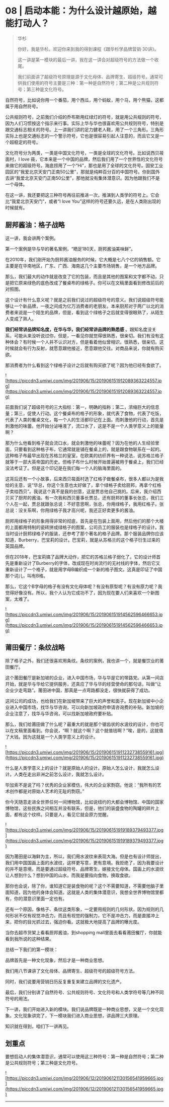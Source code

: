 # 08 | 启动本能：为什么设计越原始，越能打动人？

> 华杉
> 
> 你好，我是华杉。欢迎你来到我的得到课程《跟华杉学品牌营销·30讲》。
> 
> 这一讲是第一模块的最后一讲，我在这一讲会对超级符号的方法做一个收尾。
> 
> 我们前面讲了超级符号原理是源于文化母体、品牌寄生、超级符号。通常可供我们使用的符号主要是三种：第一种是自然符号；第二种是公共规则符号；第三种是文化符号。

自然符号，比如说你用一个番茄，用个西瓜，用个蚂蚁，用个马，用个熊猫，这都属于用自然符号。

公共规则符号，之前我们介绍的乔布斯用红绿灯的符号，就是用公共规则的符号，因为人们习惯按这个指示来行事。实际上华与华也很喜欢用公共规则符号，特别是跟交通标志相关的符号。上一讲我们讲的足力健老人鞋，用了一个三角形。三角形实际上也是交通标志的一个警示符号，它也是很容易引起人注意的，而且它又是一个超稳定的符号。

文化符号分为两类，一类是中国文化符号，一类是全球的文化符号。比如说西贝莜面村，I love 莜，它本来是一个中国的品牌，然后我们用了一个世界性的文化符号来做它的超级符号。海底捞用了一个“Hi”，那也是用了全球的文化符号。固安工业园区的“我爱北京天安门正南50公里”，那就是纯粹百分百的中国符号。你到国外去讲“我爱北京天安门正南50公里”，那他就没有集体潜意识。因为他跟我们不是一个母体。

在这一讲，我还要把这三种符号再往前推进一次，推演到人类学的符号上。它会比“我爱北京天安门”，或者“I love You”这样的符号还要久远，是在人类刚出现的时候就有。

## 厨邦酱油：格子战略

这一讲，我会讲两个案例。

第一个案例是华与华的著名案例，“晒足180天，厨邦酱油美味鲜”。

在2010年，我们刚开始为厨邦酱油服务的时候，它大概是七八个亿的销售额。它主要是在华南地区，广东、广西、海南这几个主要市场销售，是一个地方品牌。

那么，我们最大的动作就是改变了它的包装，而且是其他的图案和文字都不动，只是把它原来绿色的底色改成了餐桌布的绿格子。你可以在文稿里面看到修改前后的对照图。

这个设计有什么意义呢？就是之前我们说过的超级符号的意义。我们说超级符号能够让一个新品牌，一夜之间成为亿万消费者的老朋友。本来厨邦对于两广以北的消费者来说是一个陌生的品牌，但是，看到这个绿格子之后就变得很眼熟了，从陌生人变成了熟人。

 **我们经常讲品牌知名度，在华与华，我们经常讲品牌的熟悉感** 。跟知名度没关系，可能从来没听说过你，但是，一看见你就觉得很熟悉，很亲切。我们有没有这种体会？有时候一个人并不认识对方，但是看着他似曾相识，很熟悉，很亲切。这时候就会有行为反射，就愿意跟他接近，愿意跟他交往。对商品来说，你就有购买欲。

那消费者为什么看到这个绿格子设计之后就有购买欲了呢？因为他已经有食欲了。

![https://piccdn3.umiwi.com/img/201906/15/201906151912089363224557.jpg](https://piccdn3.umiwi.com/img/201906/15/201906151912089363224557.jpg)

前面我们说了超级符号的三大指标：第一，明确的指称；第二，浓缩巨大的信息量；第三，促使人行动。这个餐桌布的格子的形象，就代表了食物，代表了吃饭，代表了人类的餐桌文化，每一个人的生活都印记在上面。而刺激他的行动，首先是刺激他的味蕾。他开始分泌唾液了，流口水了，这是不是一个人类学意义上的能量啊？

那为什么他看到格子就会流口水，就会刺激他的味蕾呢？因为在他的人生经验里面，只要看到这种格子布，它通常就是铺在餐桌上的，就是跟食物联系在一起的。这种格子布最早出现在苏格兰的皇室，在欧美的纺织界有一种说法，说苏格兰格子就等于一部大英帝国的历史。但格子布什么时候开始普遍被用于餐桌上，我们已经没法考证了。但是这个印记是在我们每一个人的脑海里面的。

这背后还有一个小故事，后来西贝莜面村选了红格子做餐桌布，很多人都以为是我给的主意，说“华总，你这个生意也太好做了，拿个绿格子卖给厨邦，再拿个红格子卖给西贝”。我说这个真不是我的创意，这是贾总他自己挑的。后来，我介绍西贝买了厨邦的酱油。有一次我和西贝董事长贾总，还有厨邦的董事长张总，我们三个人在一起，贾总就跟张总说：不好意思啊，张总，你用绿格子，我用红格子。张总说：没关系啊，你用绿格子我才高兴呢，我还正好卖更多的酱油。

厨邦用绿格子的形象用得非常的彻底，首先是在包装上面用，然后他们的那个大楼的上面都用特制的瓷砖拼成绿格子的图案，公司员工的服装也是绿格子的设计。我当时设计厨邦绿格子的服装，还参考了那个著名的格子品牌。那个服装品牌你应该知道，Burberry，巴宝莉的设计。巴宝莉，就是从苏格兰的这个格子衍生过来的英国品牌。

但在2018年，巴宝莉搞了品牌大动作，把它的苏格兰格子弱化了。它的设计师首先是重新设计了Burberry的字体，改成现在时尚流行的无衬线的字体，然后它又重新设计了一个格子，就是用字母B编织成一个新的格子图文。这真是印证了中国那个词儿，叫有B格。

那么，它这个B字母的格子有没有文化母体呢？有没有原型呢？有没有原力呢？我觉得好像没有。所以，我个人认为它成功不了，因为现在要人们来喜欢一个新图案，太难了。

![https://piccdn3.umiwi.com/img/201906/15/201906151914562596466653.jpg](https://piccdn3.umiwi.com/img/201906/15/201906151914562596466653.jpg)

## 莆田餐厅：条纹战略

除了格子之外，我们还很喜欢用条纹。条纹的案例，我也讲一个，就是餐饮业的莆田餐厅。

这个莆田餐厅是新加坡的企业，进入中国市场，华与华是它的带路党。从第一间店开始，就是华与华给它提供服务，还真应了华与华的经营使命的那句话，叫做“让企业少走弯路”。莆田进中国，那真是一点弯路都没走，很快就获得了成功。

这间公司的成功，也给我们在新加坡带来了巨大的声誉和面子。现在新加坡中小企业进入中国市场，找华与华咨询，可以向新加坡政府申请咨询费的补贴。新加坡的企业注意了，找华与华咨询，可以找新加坡政府要补贴。

那么，我们给莆田做了什么呢？最重大的就是那个锯齿状的水波纹的设计，你也可以在文稿里面看到。你会说，“啊？就这个啊？这个就值钱啊？”唉，是的，这就值了大钱。因为这就是一个人类学意义上的设计。

![https://piccdn3.umiwi.com/img/201906/15/201906151911232738559161.jpg](https://piccdn3.umiwi.com/img/201906/15/201906151911232738559161.jpg)

什么是人类学意义上的设计？就是原始人的设计。原始人怎么设计，我就怎么设计。人类在走出非洲之前怎么设计，我就怎么设计。

毕加索不是说了吗？优秀的企业家模仿，伟大的企业家剽窃。他说：“我所有的艺术创作都是对原始人艺术的无耻的剽窃。”

你今天随意走进全世界任何一间博物馆，比如说纽约的大都会博物馆、中国的国家博物馆，这些民族之间相互并没有联系，但是，他们的装盛食物的陶罐的碎片上面，都有这个纹样。只要是人，看见它就会原力觉醒。

![https://piccdn3.umiwi.com/img/201906/15/201906151919189379493377.jpg](https://piccdn3.umiwi.com/img/201906/15/201906151919189379493377.jpg)

因为莆田是以海鲜为主，所以，我们用水波纹来表现大海。但是也有设计师提出，我们用中国国画上面的水波纹，这样更写意，更有意境。我拒绝了，因为我要设计的并不是意境，而是要通过超级符号、品牌寄生，嫁接文化母体。国画上的水波纹让人想到什么？想到中国的山水，而我是要指向食物，换取食欲。

那你也会说，除了你，谁知道它是装食物的呢？这个不需要知道，不需要他脑子里面知道，因为他的身体会知道。这就是人类的集体潜意识，我想全世界博物馆里都有，你的潜意识里面一定也有。

还有一个原因，像格子、条纹这类形象，一定要用规则的几何形状。因为规则的几何形状不仅有视觉冲击力，而且有视觉的强制力，它不是冲击力，而是直接冲上来，把你的目光抓过去，强迫你看。这就极大地提高了品牌的曝光度。

当你去超市货架上看看厨邦酱油，到shopping mall里面去看看莆田餐厅，你就能看到我所说的这种结果。

总结一下我们的第一模块：

品牌首先是一种文化现象，然后才是一种商业思想。

我们用八节课讲了文化母体、品牌寄生、超级符号的超级符号方法。

同时，我们说要用营销日历反复重复来建立品牌的文化遗产。

最后，我们分别讲了自然符号、公共规则符号、文化符号和人类学符号等几种不同符号的用法。

下一讲，我们开始进入新的模块。我们说品牌既是一种商业思想，又是一个文化现象。文化现象讲完了，下一模块我们进入商业思想，讲品牌三大原理。

知识就在得到，咱们下一讲再见。

## 划重点

要想启动人的集体潜意识，通常可以使用这三种符号：第一种是自然符号；第二种是公共规则符号；第三种是文化符号。

![https://piccdn3.umiwi.com/img/201906/12/201906121130156541959665.jpg](https://piccdn3.umiwi.com/img/201906/12/201906121130156541959665.jpg)

---

